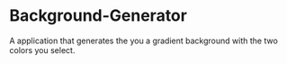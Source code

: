# Background-Generator

A application that generates the you a gradient background with the two colors you select.
